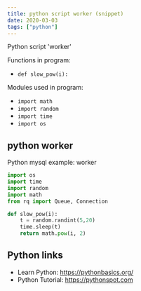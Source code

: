 ```yaml
---
title: python script worker (snippet)
date: 2020-03-03
tags: ["python"]
---
```

Python script 'worker'

Functions in program: 
* `def slow_pow(i):`

Modules used in program: 
* `import math`
* `import random`
* `import time`
* `import os`

## python worker

Python mysql example: worker

```python
import os
import time
import random
import math
from rq import Queue, Connection

def slow_pow(i):
	t = random.randint(5,20)
	time.sleep(t)
	return math.pow(i, 2)


```

## Python links

- Learn Python: https://pythonbasics.org/
- Python Tutorial: https://pythonspot.com
